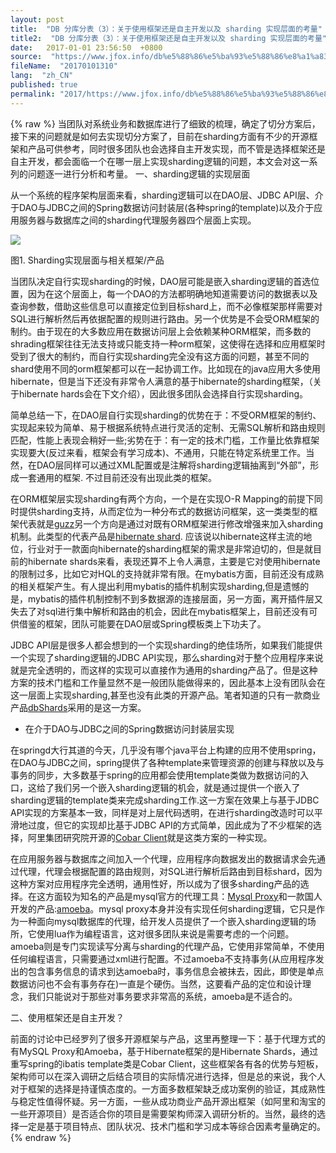 ```yaml
---
layout: post
title:  "DB 分库分表（3）：关于使用框架还是自主开发以及 sharding 实现层面的考量"
title2:  "DB 分库分表（3）：关于使用框架还是自主开发以及 sharding 实现层面的考量"
date:   2017-01-01 23:56:50  +0800
source:  "https://www.jfox.info/db%e5%88%86%e5%ba%93%e5%88%86%e8%a1%a83%e5%85%b3%e4%ba%8e%e4%bd%bf%e7%94%a8%e6%a1%86%e6%9e%b6%e8%bf%98%e6%98%af%e8%87%aa%e4%b8%bb%e5%bc%80%e5%8f%91%e4%bb%a5%e5%8f%8asharding%e5%ae%9e%e7%8e%b0%e5%b1%82.html"
fileName:  "20170101310"
lang:  "zh_CN"
published: true
permalink: "2017/https://www.jfox.info/db%e5%88%86%e5%ba%93%e5%88%86%e8%a1%a83%e5%85%b3%e4%ba%8e%e4%bd%bf%e7%94%a8%e6%a1%86%e6%9e%b6%e8%bf%98%e6%98%af%e8%87%aa%e4%b8%bb%e5%bc%80%e5%8f%91%e4%bb%a5%e5%8f%8asharding%e5%ae%9e%e7%8e%b0%e5%b1%82.html"
---
```

{% raw %}
当团队对系统业务和数据库进行了细致的梳理，确定了切分方案后，接下来的问题就是如何去实现切分方案了，目前在sharding方面有不少的开源框架和产品可供参考，同时很多团队也会选择自主开发实现，而不管是选择框架还是自主开发，都会面临一个在哪一层上实现sharding逻辑的问题，本文会对这一系列的问题逐一进行分析和考量。
一、sharding逻辑的实现层面

从一个系统的程序架构层面来看，sharding逻辑可以在DAO层、JDBC API层、介于DAO与JDBC之间的Spring数据访问封装层(各种spring的template)以及介于应用服务器与数据库之间的sharding代理服务器四个层面上实现。

![](/wp-content/uploads/2017/07/1500288719.jpg)

图1. Sharding实现层面与相关框架/产品

当团队决定自行实现sharding的时候，DAO层可能是嵌入sharding逻辑的首选位置，因为在这个层面上，每一个DAO的方法都明确地知道需要访问的数据表以及查询参数，借助这些信息可以直接定位到目标shard上，而不必像框架那样需要对SQL进行解析然后再依据配置的规则进行路由。另一个优势是不会受ORM框架的制约。由于现在的大多数应用在数据访问层上会依赖某种ORM框架，而多数的shrading框架往往无法支持或只能支持一种orm框架，这使得在选择和应用框架时受到了很大的制约，而自行实现sharding完全没有这方面的问题，甚至不同的shard使用不同的orm框架都可以在一起协调工作。比如现在的java应用大多使用hibernate，但是当下还没有非常令人满意的基于hibernate的sharding框架，（关于hibernate hards会在下文介绍），因此很多团队会选择自行实现sharding。

简单总结一下，在DAO层自行实现sharding的优势在于：不受ORM框架的制约、实现起来较为简单、易于根据系统特点进行灵活的定制、无需SQL解析和路由规则匹配，性能上表现会稍好一些;劣势在于：有一定的技术门槛，工作量比依靠框架实现要大(反过来看，框架会有学习成本)、不通用，只能在特定系统里工作。当然，在DAO层同样可以通过XML配置或是注解将sharding逻辑抽离到“外部”，形成一套通用的框架. 不过目前还没有出现此类的框架。

在ORM框架层实现sharding有两个方向，一个是在实现O-R Mapping的前提下同时提供sharding支持，从而定位为一种分布式的数据访问框架，这一类类型的框架代表就是[guzz](https://www.jfox.info/go.php?url=http://code.google.com/p/guzz/)另一个方向是通过对既有ORM框架进行修改增强来加入sharding机制。此类型的代表产品是[hibernate shard](https://www.jfox.info/go.php?url=http://www.hibernate.org/subprojects/shards.html). 应该说以hibernate这样主流的地位，行业对于一款面向hibernate的sharding框架的需求是非常迫切的，但是就目前的hibernate shards来看，表现还算不上令人满意，主要是它对使用hibernate的限制过多，比如它对HQL的支持就非常有限。在mybatis方面，目前还没有成熟的相关框架产生。有人提出利用mybatis的插件机制实现sharding,但是遗憾的是，mybatis的插件机制控制不到多数据源的连接层面，另一方面，离开插件层又失去了对sql进行集中解析和路由的机会，因此在mybatis框架上，目前还没有可供借鉴的框架，团队可能要在DAO层或Spring模板类上下功夫了。

JDBC API层是很多人都会想到的一个实现sharding的绝佳场所，如果我们能提供一个实现了sharding逻辑的JDBC API实现，那么sharding对于整个应用程序来说就是完全透明的，而这样的实现可以直接作为通用的sharding产品了。但是这种方案的技术门槛和工作量显然不是一般团队能做得来的，因此基本上没有团队会在这一层面上实现sharding,甚至也没有此类的开源产品。笔者知道的只有一款商业产品[dbShards](https://www.jfox.info/go.php?url=http://www.dbshards.com/)采用的是这一方案。

- 在介于DAO与JDBC之间的Spring数据访问封装层实现

在springd大行其道的今天，几乎没有哪个java平台上构建的应用不使用spring，在DAO与JDBC之间，spring提供了各种template来管理资源的创建与释放以及与事务的同步，大多数基于spring的应用都会使用template类做为数据访问的入口，这给了我们另一个嵌入sharding逻辑的机会，就是通过提供一个嵌入了sharding逻辑的template类来完成sharding工作.这一方案在效果上与基于JDBC API实现的方案基本一致，同样是对上层代码透明，在进行sharding改造时可以平滑地过度，但它的实现却比基于JDBC API的方式简单，因此成为了不少框架的选择，阿里集团研究院开源的[Cobar Client](https://www.jfox.info/go.php?url=http://write.blog.csdn.net/postedit/code.alibabatech.com/wiki/display/CobarClient/Home)就是这类方案的一种实现。

在应用服务器与数据库之间加入一个代理，应用程序向数据发出的数据请求会先通过代理，代理会根据配置的路由规则，对SQL进行解析后路由到目标shard，因为这种方案对应用程序完全透明，通用性好，所以成为了很多sharding产品的选择。在这方面较为知名的产品是mysql官方的代理工具：[Mysql Proxy](https://www.jfox.info/go.php?url=http://dev.mysql.com/doc/refman/5.6/en/mysql-proxy.html)和一款国人开发的产品:[amoeba](https://www.jfox.info/go.php?url=http://code.google.com/p/amoeba/)。mysql proxy本身并没有实现任何sharding逻辑，它只是作为一种面向mysql数据库的代理，给开发人员提供了一个嵌入sharding逻辑的场所，它使用lua作为编程语言，这对很多团队来说是需要考虑的一个问题。amoeba则是专门实现读写分离与sharding的代理产品，它使用非常简单，不使用任何编程语言，只需要通过xml进行配置。不过amoeba不支持事务(从应用程序发出的包含事务信息的请求到达amoeba时，事务信息会被抹去，因此，即使是单点数据访问也不会有事务存在)一直是个硬伤。当然，这要看产品的定位和设计理念，我们只能说对于那些对事务要求非常高的系统，amoeba是不适合的。

二、使用框架还是自主开发？

前面的讨论中已经罗列了很多开源框架与产品，这里再整理一下：基于代理方式的有MySQL Proxy和Amoeba，基于Hibernate框架的是Hibernate Shards，通过重写spring的ibatis template类是Cobar Client，这些框架各有各的优势与短板，架构师可以在深入调研之后结合项目的实际情况进行选择，但是总的来说，我个人对于框架的选择是持谨慎态度的。一方面多数框架缺乏成功案例的验证，其成熟性与稳定性值得怀疑。另一方面，一些从成功商业产品开源出框架（如阿里和淘宝的一些开源项目）是否适合你的项目是需要架构师深入调研分析的。当然，最终的选择一定是基于项目特点、团队状况、技术门槛和学习成本等综合因素考量确定的。
{% endraw %}
